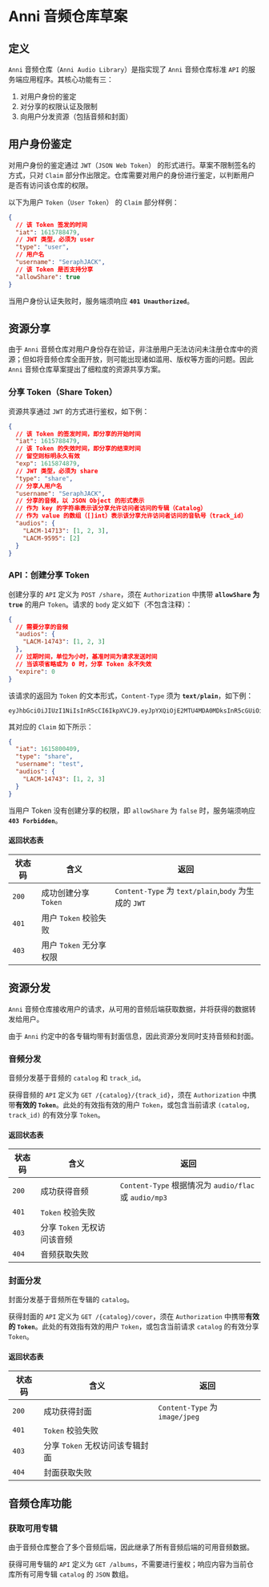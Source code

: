 # Anni 音频仓库草案

## 定义

`Anni` 音频仓库（`Anni Audio Library`）是指实现了 `Anni` 音频仓库标准 `API` 的服务端应用程序。其核心功能有三：

1. 对用户身份的鉴定
2. 对分享的权限认证及限制
3. 向用户分发资源（包括音频和封面）

## 用户身份鉴定

对用户身份的鉴定通过 `JWT`（`JSON Web Token`） 的形式进行。草案不限制签名的方式，只对 `Claim` 部分作出限定。仓库需要对用户的身份进行鉴定，以判断用户是否有访问该仓库的权限。

以下为用户 `Token`（`User Token`） 的 `Claim` 部分样例：

```json
{
  // 该 Token 签发的时间
  "iat": 1615788479,
  // JWT 类型，必须为 user
  "type": "user",
  // 用户名
  "username": "SeraphJACK",
  // 该 Token 是否支持分享
  "allowShare": true
}
```

当用户身份认证失败时，服务端须响应 **`401 Unauthorized`**。

## 资源分享

由于 `Anni` 音频仓库对用户身份存在验证，非注册用户无法访问未注册仓库中的资源；但如将音频仓库全面开放，则可能出现诸如滥用、版权等方面的问题。因此 `Anni` 音频仓库草案提出了细粒度的资源共享方案。

### 分享 Token（Share Token）

资源共享通过 `JWT` 的方式进行鉴权，如下例：

```json
{
  // 该 Token 的签发时间，即分享的开始时间
  "iat": 1615788479,
  // 该 Token 的失效时间，即分享的结束时间
  // 留空则标明永久有效
  "exp": 1615874879,
  // JWT 类型，必须为 share
  "type": "share",
  // 分享人用户名
  "username": "SeraphJACK",
  // 分享的音频，以 JSON Object 的形式表示
  // 作为 key 的字符串表示该分享允许访问者访问的专辑（Catalog）
  // 作为 value 的数组（[]int）表示该分享允许访问者访问的音轨号（track_id）
  "audios": {
    "LACM-14713": [1, 2, 3],
    "LACM-9595": [2]
  }
}
```

### API：创建分享 Token

创建分享的 `API` 定义为 `POST /share`，须在 `Authorization` 中携带 **`allowShare` 为 `true`** 的用户 `Token`。请求的 `body` 定义如下（不包含注释）：

```json
{
  // 需要分享的音频
  "audios": {
    "LACM-14743": [1, 2, 3]
  },
  // 过期时间，单位为小时，基准时间为请求发送时间
  // 当该项省略或为 0 时，分享 Token 永不失效
  "expire": 0
}
```

该请求的返回为 `Token` 的文本形式，`Content-Type` 须为 **`text/plain`**，如下例：

```text
eyJhbGciOiJIUzI1NiIsInR5cCI6IkpXVCJ9.eyJpYXQiOjE2MTU4MDA0MDksInR5cGUiOiJzaGFyZSIsInVzZXJuYW1lIjoidGVzdCIsImF1ZGlvcyI6eyJMQUNNLTE0NzQzIjpbMSwyLDNdfX0.oJnTo7SK2lk9aZJqQOVf0OScLiRmgU9iOxoTnVQQcGc
```

其对应的 `Claim` 如下所示：

```json
{
  "iat": 1615800409,
  "type": "share",
  "username": "test",
  "audios": {
    "LACM-14743": [1, 2, 3]
  }
}
```

当用户 Token 没有创建分享的权限，即 `allowShare` 为 `false` 时，服务端须响应 **`403 Forbidden`**。

#### 返回状态表

| 状态码 | 含义                    | 返回                                                 |
| ------ | ----------------------- | ---------------------------------------------------- |
| `200`  | 成功创建分享 `Token`    | `Content-Type` 为 `text/plain`,`body` 为生成的 `JWT` |
| `401`  | 用户 `Token` 校验失败   |
| `403`  | 用户 `Token` 无分享权限 |

## 资源分发

`Anni` 音频仓库接收用户的请求，从可用的音频后端获取数据，并将获得的数据转发给用户。

由于 `Anni` 约定中的各专辑均带有封面信息，因此资源分发同时支持音频和封面。

### 音频分发

音频分发基于音频的 `catalog` 和 `track_id`。

获得音频的 `API` 定义为 `GET /{catalog}/{track_id}`，须在 `Authorization` 中携带**有效的 `Token`**。此处的有效指有效的用户 `Token`，或包含当前请求 `(catalog, track_id)` 的有效分享 `Token`。

#### 返回状态表

| 状态码 | 含义                        | 返回                                                  |
| ------ | --------------------------- | ----------------------------------------------------- |
| `200`  | 成功获得音频                | `Content-Type` 根据情况为 `audio/flac` 或 `audio/mp3` |
| `401`  | `Token` 校验失败            |
| `403`  | 分享 `Token` 无权访问该音频 |
| `404`  | 音频获取失败                |

### 封面分发

封面分发基于音频所在专辑的 `catalog`。

获得封面的 `API` 定义为 `GET /{catalog}/cover`，须在 `Authorization` 中携带**有效的 `Token`**。此处的有效指有效的用户 `Token`，或包含当前请求 `catalog` 的有效分享 `Token`。

#### 返回状态表

| 状态码 | 含义                            | 返回                           |
| ------ | ------------------------------- | ------------------------------ |
| `200`  | 成功获得封面                    | `Content-Type` 为 `image/jpeg` |
| `401`  | `Token` 校验失败                |
| `403`  | 分享 `Token` 无权访问该专辑封面 |
| `404`  | 封面获取失败                    |

## 音频仓库功能

### 获取可用专辑

由于音频仓库整合了多个音频后端，因此继承了所有音频后端的可用音频数据。

获得可用专辑的 `API` 定义为 `GET /albums`，不需要进行鉴权；响应内容为当前仓库所有可用专辑 `catalog` 的 `JSON` 数组。
